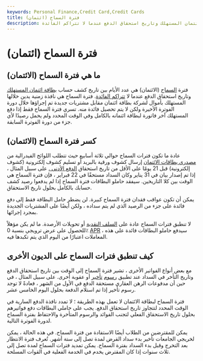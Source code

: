 ```yaml
---
keywords: Personal Finance,Credit Card,Credit Cards
title: فترة السماح (ائتمان)
description: فترة السماح (الائتمان) هي عدد الأيام بين تاريخ كشف حساب بطاقة ائتمان المستهلك وتاريخ استحقاق الدفع عندما لا تتراكم الفائدة.
---
```


# فترة السماح (ائتمان)
## ما هي فترة السماح (الائتمان)

فترة [السماح](/grace_period) (الائتمان) هي عدد الأيام بين تاريخ كشف حساب [بطاقة ائتمان المستهلك](/creditcard) وتاريخ استحقاق الدفع عندما لا [تتراكم الفائدة](/accrue). فترة السماح هي نافذة زمنية يدين خلالها المستهلك بأموال لشركة بطاقة ائتمان مقابل مشتريات جديدة تم إجراؤها خلال دورة الفوترة الأخيرة ولكن لا يتم تحصيل فائدة منه. تسري فترة السماح فقط إذا دفع المستهلك آخر فاتورة لبطاقة ائتمانه بالكامل وفي الوقت المحدد ولم يحمل رصيدًا لأي جزء من دورة الفوترة السابقة.

## كسر فترة السماح (الائتمان)

عادة ما تكون فترات السماح حوالي ثلاثة أسابيع حيث تتطلب اللوائح الفيدرالية من [مصدري بطاقات الائتمان](/issuer) إرسال كشوف ورقية بالبريد أو تسليم كشوف إلكترونية (كشوف إلكترونية) قبل 21 يومًا على الأقل من تاريخ استحقاق [الدفع الأدنى .](/minimum-monthly-payment) على سبيل المثال ، إذا تم إصدار بيان في 31 يناير وكان السداد مستحقًا في 22 فبراير ، فإن فترة السماح هي الوقت بين كلا التاريخين. سيفقد حاملو البطاقات فترة السماح إذا لم يدفعوا رصيد كشف حسابك بالكامل بحلول تاريخ الاستحقاق.

يمكن أن تكون عواقب فقدان فترة السماح كبيرة. لن يضطر حامل البطاقة فقط إلى دفع فائدة على جزء من الرصيد الذي لم يتم سداده ، ولكن أيضًا على المشتريات الجديدة بمجرد إجرائها.

لا تنطبق فترات السماح عادة على [السلف النقدية](/cashadvance) أو تحويلات الأرصدة. ما لم يكن مؤهلاً للحصول على عرض ترويجي بنسبة 0٪ [APR](/apr) ، سيدفع حاملو البطاقات فائدة على هذه المعاملات اعتبارًا من اليوم الذي يتم تكبدها فيه.

## كيف تنطبق فترات السماح على الديون الأخرى

مع بعض أنواع الفواتير الأخرى ، تشير فترة السماح إلى الوقت بين تاريخ استحقاق الدفع وتاريخ التأخر في السداد عند تطبيق [رسوم](/late-fee) [تأخير](/delinquent) أو عقوبة أخرى. على سبيل المثال ، في حين أن مدفوعات الرهن العقاري مستحقة الدفع في الأول من الشهر ، فعادةً لا توجد رسوم تأخير إذا تم استلام الدفعة بحلول اليوم الخامس عشر.

فترة السماح لبطاقة الائتمان لا تعمل بهذه الطريقة ؛ لا تمدد نافذة الدفع السارية في الوقت المحدد لتتجاوز تاريخ استحقاق الدفع. يجب على حاملي البطاقات دفع فواتيرهم بحلول تاريخ الاستحقاق الفعلي لتجنب الفوائد والرسوم المتأخرة والاحتفاظ بفترة السماح لدورة الفوترة التالية.

يمكن للمقترضين من الطلاب أيضًا الاستفادة من فترة السماح. في هذه الحالة ، يمكن لخريجي الجامعات تأخير بدء سداد القرض لمدة تصل إلى ستة أشهر. تُعرف فترة الانتظار بعد التخرج وقبل بدء السداد بفترة السماح. يمكن تمديد فترات السماح لمدة تصل إلى ثلاث سنوات إذا كان المقترض يخدم في الخدمة الفعلية في القوات المسلحة.

